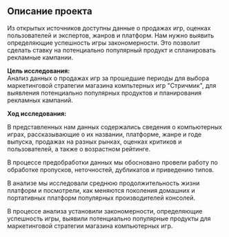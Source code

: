 ## Описание проекта
  Из открытых источников доступны данные о продажах игр, оценках пользователей и экспертов, жанров и платформ. Нам нужно выявить определяющие успешность игры закономерности. Это позволит сделать ставку на потенциально популярный продукт и спланировать рекламные кампании.

**Цель исследования:**   
   Анализ данных о продажах игр за прошедшие периоды для выбора маркетинговой стратегии магазина компьтерных игр "Стричмик", для выявления потенциально популярных продуктов и планирования рекламных кампаний.


**Ход исследования:**

   В представленных нам данных содержались сведения о компьютерных играх, рассказывающие о их названии, платформе, жанре и годе выпуска, продажах на разных рынках, оценках критиков и пользователей, а также о возрастном рейтинге.

   В процессе предобработки данных мы обосновано провели работу по обработке пропусков, неточностей, дубликатов и приведению типов.

   В анализе мы исследовали среднюю продолжительность жизни платформ и посмотрели, как меняются поколения домашних и портативных платформ популярных производителей консолей.

   В процессе анализа установили закономерности, определяющие успешность игры, выявили потенциально популярные продукты для маркетинговой стратегии магазина компьютерных игр.
